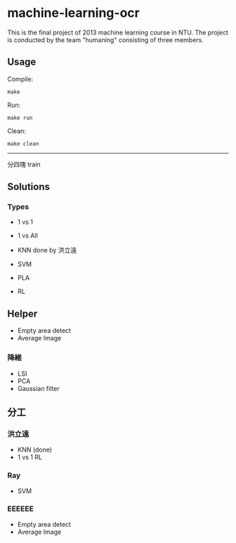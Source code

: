 machine-learning-ocr
====================

This is the final project of  2013 machine learning course in NTU. The project is conducted by the team "humaning" consisting of three members.

## Usage

Compile:

    make

Run:

    make run

Clean:

    make clean

---

分四塊 train

## Solutions

### Types

- 1 vs 1
- 1 vs All

- KNN done by 洪立遠
- SVM
- PLA
- RL

## Helper

- Empty area detect
- Average Image

### 降維

- LSI
- PCA
- Gaussian filter

## 分工

### 洪立遠

- KNN (done)
- 1 vs 1 RL

### Ray

- SVM

### EEEEEE

- Empty area detect
- Average Image
